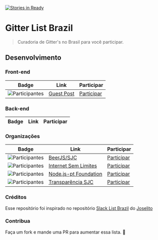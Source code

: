 [![Stories in Ready](https://badge.waffle.io/danilovaz/gitter-list-brazil.png?label=ready&title=Ready)](https://waffle.io/danilovaz/gitter-list-brazil)
# Gitter List Brazil

> Curadoria de Gitter's no Brasil para você participar.<br>

## Desenvolvimento

### Front-end

Badge | Link | Participar
----- | ---- | ----
![Participantes](https://badges.gitter.im/iloveblogs/guest-post.svg) | [Guest Post](https://github.com/iloveblogs/guest-post) | [Participar](https://gitter.im/iloveblogs/guest-post)


### Back-end

Badge | Link | Participar
----- | ---- | ----


### Organizações

Badge | Link | Participar
----- | ---- | ----
![Participantes](https://badges.gitter.im/beerjs/sjc.png) | [BeerJS/SJC](https://github.com/beerjs/sjc) | [Participar](https://gitter.im/beerjs/sjc)
![Participantes](https://badges.gitter.im/InternetSemLimites/InternetSemLimites.png) | [Internet Sem Limites](https://github.com/InternetSemLimites) | [Participar](https://gitter.im/InternetSemLimites/InternetSemLimites)
![Participantes](https://badges.gitter.im/nodejs/nodejs-pt.png) | [Node.js-pt Foundation](https://nodejs.org/foundation/) | [Participar](https://gitter.im/nodejs/nodejs-pt)
![Participantes](https://badges.gitter.im/transparenciasjc.png) | [Transparência SJC](https://github.com/transparenciasjc) | [Participar](https://gitter.im/transparenciasjc)

### Créditos

Esse repositório foi inspirado no repositório [Slack List Brazil](https://github.com/joselitojunior1/slack-list-brazil) do [Joselito](https://github.com/joselitojunior1)

### Contribua

Faça um fork e mande uma PR para aumentar essa lista.
:beers:
